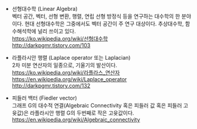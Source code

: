* 선형대수학 (Linear Algebra)  
 벡터 공간, 벡터, 선형 변환, 행렬, 연립 선형 방정식 등을 연구하는 대수학의 한 분야이다. 현대 선형대수학은 그중에서도 벡터 공간이 주 연구 대상이다. 추상대수학, 함수해석학에 널리 쓰이고 있다.  
 https://ko.wikipedia.org/wiki/선형대수학  
 http://darkpgmr.tistory.com/103  

* 라플라시안 행렬 (Laplace operator 또는 Laplacian)  
2차 미분 연산자의 일종으로, 기울기의 발산이다.  
https://ko.wikipedia.org/wiki/라플라스_연산자  
https://en.wikipedia.org/wiki/Laplace_operator  
http://darkpgmr.tistory.com/132  

* 피들러 백터 (Fiedler vector)  
그래프 G의 대수적 연결(Algebraic Connectivity 혹은 피들러 값 혹은 피들러 고윳값)은 라플라시안 행렬 G의 두번째로 작은 고윳값이다.  
https://en.wikipedia.org/wiki/Algebraic_connectivity  
